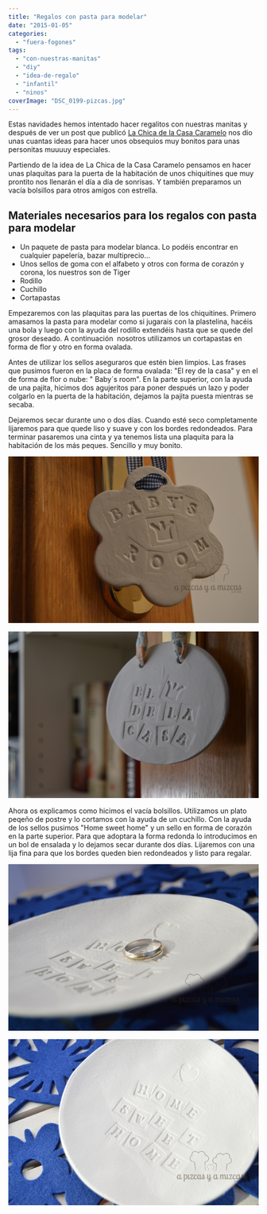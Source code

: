 ```yaml
---
title: "Regalos con pasta para modelar"
date: "2015-01-05"
categories:
  - "fuera-fogones"
tags:
  - "con-nuestras-manitas"
  - "diy"
  - "idea-de-regalo"
  - "infantil"
  - "ninos"
coverImage: "DSC_0199-pizcas.jpg"
---
```


Estas navidades hemos intentado hacer regalitos con nuestras manitas y después de ver un post que publicó [La Chica de la Casa Caramelo](http://www.lachicadelacasadecaramelo.com/2014/11/tres-sencillos-diy-con-pasta-de-modelar.html "La Chica de la Casa Caramelo") nos dio unas cuantas ideas para hacer unos obsequios muy bonitos para unas personitas muuuuy especiales.

Partiendo de la idea de La Chica de la Casa Caramelo pensamos en hacer unas plaquitas para la puerta de la habitación de unos chiquitines que muy prontito nos llenarán el día a día de sonrisas. Y también preparamos un vacía bolsillos para otros amigos con estrella.

## Materiales necesarios para los regalos con pasta para modelar

- Un paquete de pasta para modelar blanca. Lo podéis encontrar en cualquier papelería, bazar multiprecio...
- Unos sellos de goma con el alfabeto y otros con forma de corazón y corona, los nuestros son de Tiger
- Rodillo
- Cuchillo
- Cortapastas

Empezaremos con las plaquitas para las puertas de los chiquitines. Primero amasamos la pasta para modelar como si jugarais con la plastelina, hacéis una bola y luego con la ayuda del rodillo extendéis hasta que se quede del grosor deseado. A continuación  nosotros utilizamos un cortapastas en forma de flor y otro en forma ovalada.

Antes de utilizar los sellos aseguraros que estén bien limpios. Las frases que pusimos fueron en la placa de forma ovalada: "El rey de la casa" y en el de forma de flor o nube: " Baby´s room". En la parte superior, con la ayuda de una pajita, hicimos dos agujeritos para poner después un lazo y poder colgarlo en la puerta de la habitación, dejamos la pajita puesta mientras se secaba.

Dejaremos secar durante uno o dos días. Cuando esté seco completamente lijaremos para que quede liso y suave y con los bordes redondeados. Para terminar pasaremos una cinta y ya tenemos lista una plaquita para la habitación de los más peques. Sencillo y muy bonito.

![Colgador para puerta Baby´s room](images/DSC_0130-pizcas.jpg)

![Colgador puerta bebe: El Rey de la casa](images/DSC_0199-pizcas.jpg)

Ahora os explicamos como hicimos el vacía bolsillos. Utilizamos un plato peqeño de postre y lo cortamos con la ayuda de un cuchillo. Con la ayuda de los sellos pusimos "Home sweet home" y un sello en forma de corazón en la parte superior. Para que adoptara la forma redonda lo introducimos en un bol de ensalada y lo dejamos secar durante dos días. Lijaremos con una lija fina para que los bordes queden bien redondeados y listo para regalar.

![Vacía bolsillos Home sweet home](images/DSC_0211-pizcas.jpg)

![vacía bolsillos pasta modelar(pizcas)](images/DSC_0208-pizcas.jpg)
